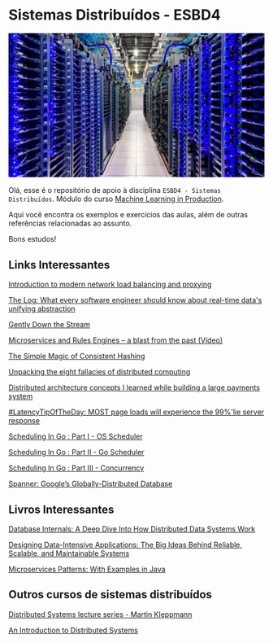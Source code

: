 # Sistemas Distribuídos - ESBD4

![](aula-1/diagrams/datacenter.png)

Olá, esse é o repositório de apoio à disciplina `ESBD4 - Sistemas Distribuídos`. Módulo do curso [Machine Learning in Production](https://iti.ufscar.mba/mlp).

Aqui você encontra os exemplos e exercícios das aulas, além de outras referências relacionadas ao assunto.

Bons estudos!

## Links Interessantes

[Introduction to modern network load balancing and proxying](https://blog.envoyproxy.io/introduction-to-modern-network-load-balancing-and-proxying-a57f6ff80236)

[The Log: What every software engineer should know about real-time data's unifying abstraction](https://engineering.linkedin.com/distributed-systems/log-what-every-software-engineer-should-know-about-real-time-datas-unifying)

[Gently Down the Stream](https://www.gentlydownthe.stream/)

[Microservices and Rules Engines – a blast from the past (Vídeo)](https://www.youtube.com/watch?v=Fuac__g928E)

[The Simple Magic of Consistent Hashing](https://www.paperplanes.de/2011/12/9/the-magic-of-consistent-hashing.html)

[Unpacking the eight fallacies of distributed computing](https://sookocheff.com/post/distributed-systems/unpacking-the-eight-fallacies-of-distributed-computing/)

[Distributed architecture concepts I learned while building a large payments system](https://blog.pragmaticengineer.com/distributed-architecture-concepts-i-have-learned-while-building-payments-systems)

[#LatencyTipOfTheDay: MOST page loads will experience the 99%'lie server response](http://latencytipoftheday.blogspot.com/2014/06/latencytipoftheday-most-page-loads.html)

[Scheduling In Go : Part I - OS Scheduler](https://www.ardanlabs.com/blog/2018/08/scheduling-in-go-part1.html)

[Scheduling In Go : Part II - Go Scheduler](https://www.ardanlabs.com/blog/2018/08/scheduling-in-go-part2.html)

[Scheduling In Go : Part III - Concurrency](https://www.ardanlabs.com/blog/2018/12/scheduling-in-go-part3.html)

[Spanner: Google’s Globally-Distributed Database](https://static.googleusercontent.com/media/research.google.com/pt-BR//archive/spanner-osdi2012.pdf)


## Livros Interessantes

[Database Internals: A Deep Dive Into How Distributed Data Systems Work](https://www.amazon.com.br/Database-Internals-Alex-Petrov/dp/1492040347)

[Designing Data-Intensive Applications: The Big Ideas Behind Reliable, Scalable, and Maintainable Systems](https://www.amazon.com.br/Designing-Data-Intensive-Applications-Martin-Kleppmann/dp/1449373321/ref=pd_lpo_1)

[Microservices Patterns: With Examples in Java](https://www.amazon.com.br/Microservice-Patterns-examples-Chris-Richardson/dp/1617294543/ref=sr_1_1)

## Outros cursos de sistemas distribuídos

[Distributed Systems lecture series - Martin Kleppmann](https://www.youtube.com/playlist?list=PLeKd45zvjcDFUEv_ohr_HdUFe97RItdiB)

[An Introduction to Distributed Systems](https://github.com/aphyr/distsys-class)
